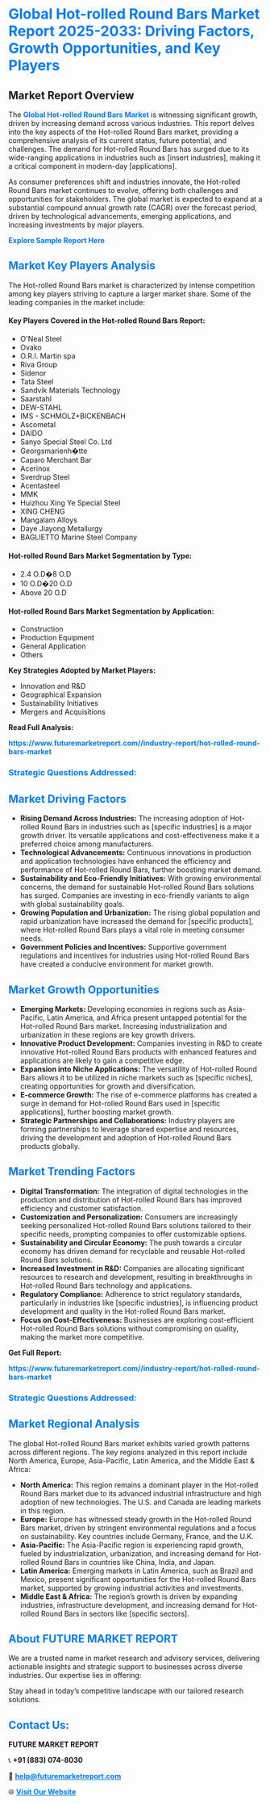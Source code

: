 <h1 style="color: #007BFF;">Global Hot-rolled Round Bars Market Report 2025-2033: Driving Factors, Growth Opportunities, and Key Players</h1>

<section id="overview">
<h2>Market Report Overview</h2>
<p>The <a href="https://www.futuremarketreport.com//industry-report/hot-rolled-round-bars-market" style="color: #007BFF; text-decoration: none;"><strong>Global Hot-rolled Round Bars Market</strong></a> is witnessing significant growth, driven by increasing demand across various industries. This report delves into the key aspects of the Hot-rolled Round Bars market, providing a comprehensive analysis of its current status, future potential, and challenges. The demand for Hot-rolled Round Bars has surged due to its wide-ranging applications in industries such as [insert industries], making it a critical component in modern-day [applications].</p>
<p>As consumer preferences shift and industries innovate, the Hot-rolled Round Bars market continues to evolve, offering both challenges and opportunities for stakeholders. The global market is expected to expand at a substantial compound annual growth rate (CAGR) over the forecast period, driven by technological advancements, emerging applications, and increasing investments by major players.</p>
</section>

<section id="overview">
<p><a href="https://www.futuremarketreport.com//request-sample/reportId=46279" style="color: #007BFF; text-decoration: none;"><strong>Explore Sample Report Here</strong></a></p>
</section>

<section id="key-players">
<h2 style="color: #007BFF;">Market Key Players Analysis</h2>
<p>The Hot-rolled Round Bars market is characterized by intense competition among key players striving to capture a larger market share. Some of the leading companies in the market include:</p>
<h4>Key Players Covered in the Hot-rolled Round Bars Report:</h4>
<ul><li>O&#039;Neal Steel</li><li>Ovako</li><li>O.R.I. Martin spa</li><li>Riva Group</li><li>Sidenor</li><li>Tata Steel</li><li>Sandvik Materials Technology</li><li>Saarstahl</li><li>DEW-STAHL</li><li>IMS - SCHMOLZ+BICKENBACH</li><li>Ascometal</li><li>DAIDO</li><li>Sanyo Special Steel Co. Ltd</li><li>Georgsmarienh�tte</li><li>Caparo Merchant Bar</li><li>Acerinox</li><li>Sverdrup Steel</li><li>Acentasteel</li><li>MMK</li><li>Huizhou Xing Ye Special Steel</li><li>XING CHENG</li><li>Mangalam Alloys</li><li>Daye Jiayong Metallurgy</li><li>BAGLIETTO Marine Steel Company</li></ul>
<h4>Hot-rolled Round Bars Market Segmentation by Type:</h4>
<ul><li>2.4 O.D�8 O.D</li><li>10 O.D�20 O.D</li><li>Above 20 O.D</li></ul>

<h4>Hot-rolled Round Bars Market Segmentation by Application:</h4>
<ul><li>Construction</li><li>Production Equipment</li><li>General Application</li><li>Others</li></ul>
<p><strong>Key Strategies Adopted by Market Players:</strong></p>
<ul>
<li>Innovation and R&D</li>
<li>Geographical Expansion</li>
<li>Sustainability Initiatives</li>
<li>Mergers and Acquisitions</li>
</ul>
</section>

<section>
<p><strong>Read Full Analysis: </strong></p><a href="https://www.futuremarketreport.com//industry-report/hot-rolled-round-bars-market" style="color: #007BFF; text-decoration: none;"><strong>https://www.futuremarketreport.com//industry-report/hot-rolled-round-bars-market</strong></a>
<h3 style="color: #007BFF;">Strategic Questions Addressed:</h3>
</section>

<section id="driving-factors">
<h2 style="color: #007BFF;">Market Driving Factors</h2>
<ul>
<li><strong>Rising Demand Across Industries:</strong> The increasing adoption of Hot-rolled Round Bars in industries such as [specific industries] is a major growth driver. Its versatile applications and cost-effectiveness make it a preferred choice among manufacturers.</li>
<li><strong>Technological Advancements:</strong> Continuous innovations in production and application technologies have enhanced the efficiency and performance of Hot-rolled Round Bars, further boosting market demand.</li>
<li><strong>Sustainability and Eco-Friendly Initiatives:</strong> With growing environmental concerns, the demand for sustainable Hot-rolled Round Bars solutions has surged. Companies are investing in eco-friendly variants to align with global sustainability goals.</li>
<li><strong>Growing Population and Urbanization:</strong> The rising global population and rapid urbanization have increased the demand for [specific products], where Hot-rolled Round Bars plays a vital role in meeting consumer needs.</li>
<li><strong>Government Policies and Incentives:</strong> Supportive government regulations and incentives for industries using Hot-rolled Round Bars have created a conducive environment for market growth.</li>
</ul>
</section>

<section id="growth-opportunities">
<h2 style="color: #007BFF;">Market Growth Opportunities</h2>
<ul>
<li><strong>Emerging Markets:</strong> Developing economies in regions such as Asia-Pacific, Latin America, and Africa present untapped potential for the Hot-rolled Round Bars market. Increasing industrialization and urbanization in these regions are key growth drivers.</li>
<li><strong>Innovative Product Development:</strong> Companies investing in R&D to create innovative Hot-rolled Round Bars products with enhanced features and applications are likely to gain a competitive edge.</li>
<li><strong>Expansion into Niche Applications:</strong> The versatility of Hot-rolled Round Bars allows it to be utilized in niche markets such as [specific niches], creating opportunities for growth and diversification.</li>
<li><strong>E-commerce Growth:</strong> The rise of e-commerce platforms has created a surge in demand for Hot-rolled Round Bars used in [specific applications], further boosting market growth.</li>
<li><strong>Strategic Partnerships and Collaborations:</strong> Industry players are forming partnerships to leverage shared expertise and resources, driving the development and adoption of Hot-rolled Round Bars products globally.</li>
</ul>
</section>

<section id="trending-factors">
<h2 style="color: #007BFF;">Market Trending Factors</h2>
<ul>
<li><strong>Digital Transformation:</strong> The integration of digital technologies in the production and distribution of Hot-rolled Round Bars has improved efficiency and customer satisfaction.</li>
<li><strong>Customization and Personalization:</strong> Consumers are increasingly seeking personalized Hot-rolled Round Bars solutions tailored to their specific needs, prompting companies to offer customizable options.</li>
<li><strong>Sustainability and Circular Economy:</strong> The push towards a circular economy has driven demand for recyclable and reusable Hot-rolled Round Bars solutions.</li>
<li><strong>Increased Investment in R&D:</strong> Companies are allocating significant resources to research and development, resulting in breakthroughs in Hot-rolled Round Bars technology and applications.</li>
<li><strong>Regulatory Compliance:</strong> Adherence to strict regulatory standards, particularly in industries like [specific industries], is influencing product development and quality in the Hot-rolled Round Bars market.</li>
<li><strong>Focus on Cost-Effectiveness:</strong> Businesses are exploring cost-efficient Hot-rolled Round Bars solutions without compromising on quality, making the market more competitive.</li>
</ul>
</section>

<section>
<p><strong>Get Full Report: </strong></p><a href="https://www.futuremarketreport.com//industry-report/hot-rolled-round-bars-market" style="color: #007BFF; text-decoration: none;"><strong>https://www.futuremarketreport.com//industry-report/hot-rolled-round-bars-market</strong></a>
<h3 style="color: #007BFF;">Strategic Questions Addressed:</h3>
</section>


<section id="regional-analysis">
<h2 style="color: #007BFF;">Market Regional Analysis</h2>
<p>The global Hot-rolled Round Bars market exhibits varied growth patterns across different regions. The key regions analyzed in this report include North America, Europe, Asia-Pacific, Latin America, and the Middle East & Africa:</p>
<ul>
<li><strong>North America:</strong> This region remains a dominant player in the Hot-rolled Round Bars market due to its advanced industrial infrastructure and high adoption of new technologies. The U.S. and Canada are leading markets in this region.</li>
<li><strong>Europe:</strong> Europe has witnessed steady growth in the Hot-rolled Round Bars market, driven by stringent environmental regulations and a focus on sustainability. Key countries include Germany, France, and the U.K.</li>
<li><strong>Asia-Pacific:</strong> The Asia-Pacific region is experiencing rapid growth, fueled by industrialization, urbanization, and increasing demand for Hot-rolled Round Bars in countries like China, India, and Japan.</li>
<li><strong>Latin America:</strong> Emerging markets in Latin America, such as Brazil and Mexico, present significant opportunities for the Hot-rolled Round Bars market, supported by growing industrial activities and investments.</li>
<li><strong>Middle East & Africa:</strong> The region’s growth is driven by expanding industries, infrastructure development, and increasing demand for Hot-rolled Round Bars in sectors like [specific sectors].</li>
</ul>
</section>

<footer>
<h2 style="color: #007BFF;">About FUTURE MARKET REPORT</h2>
<p>We are a trusted name in market research and advisory services, delivering actionable insights and strategic support to businesses across diverse industries. Our expertise lies in offering:</p>

<p>Stay ahead in today’s competitive landscape with our tailored research solutions.</p>

<h2 style="color: #007BFF;">Contact Us:</h2>
<p><strong>FUTURE MARKET REPORT</strong></p>
<p>📞 <strong>+91 (883) 074-8030</strong></p>
<p>📧 <strong><a href="mailto:help@futuremarketreport.com" style="color: #007BFF;">help@futuremarketreport.com</a></strong></p>
<p>🌐 <strong><a href="https://www.futuremarketreport.com/" style="color: #007BFF;">Visit Our Website</a></strong></p>
</footer>